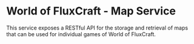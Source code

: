 # World of FluxCraft - Map Service

This service exposes a RESTful API for the storage and retrieval of maps that can be used for individual games of World of FluxCraft.
